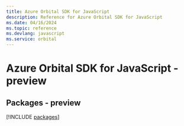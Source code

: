 ```yaml
---
title: Azure Orbital SDK for JavaScript
description: Reference for Azure Orbital SDK for JavaScript
ms.date: 04/16/2024
ms.topic: reference
ms.devlang: javascript
ms.service: orbital
---
```

# Azure Orbital SDK for JavaScript - preview
## Packages - preview
[!INCLUDE [packages](orbital-index.md)]